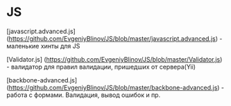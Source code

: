 JS
=============

[javascript.advanced.js] (https://github.com/EvgeniyBlinov/JS/blob/master/javascript.advanced.js)  - маленькие хинты для JS

[Validator.js] (https://github.com/EvgeniyBlinov/JS/blob/master/Validator.js) - валидатор для правил валидации, пришедших от сервера(Yii)

[backbone-advanced.js] (https://github.com/EvgeniyBlinov/JS/blob/master/backbone-advanced.js) - работа с формами. Валидация, вывод ошибок и пр.

